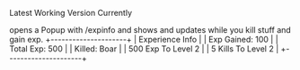 Latest Working Version Currently 

opens a Popup with /expinfo and shows and updates while you kill stuff and gain exp.
+---------------------+
|  Experience Info    |
|   Exp Gained: 100   |
| Total Exp: 500      |
|   Killed: Boar      |
| 500 Exp To Level 2  |
| 5 Kills To Level 2  |
+---------------------+
